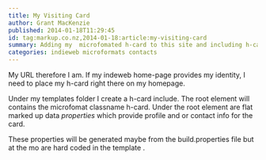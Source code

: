 ```yaml
---
title: My Visiting Card
author: Grant MacKenzie
published: 2014-01-18T11:29:45
id: tag:markup.co.nz,2014-01-18:article:my-visiting-card
summary: Adding my  microfomated h-card to this site and including h-cards contacts
categories: indieweb microformats contacts
---
```


My URL therefore I am. If my indeweb home-page provides my identity, I need to
place my h-card right there on my homepage.

Under my templates folder I create a h-card include. The root element will
contains the microfomat classname h-card. Under the root element are flat marked
up data *properties* which provide profile and or contact info for the card.

These properties will be generated maybe from the build.properties file but at
the mo are hard coded in the template .
